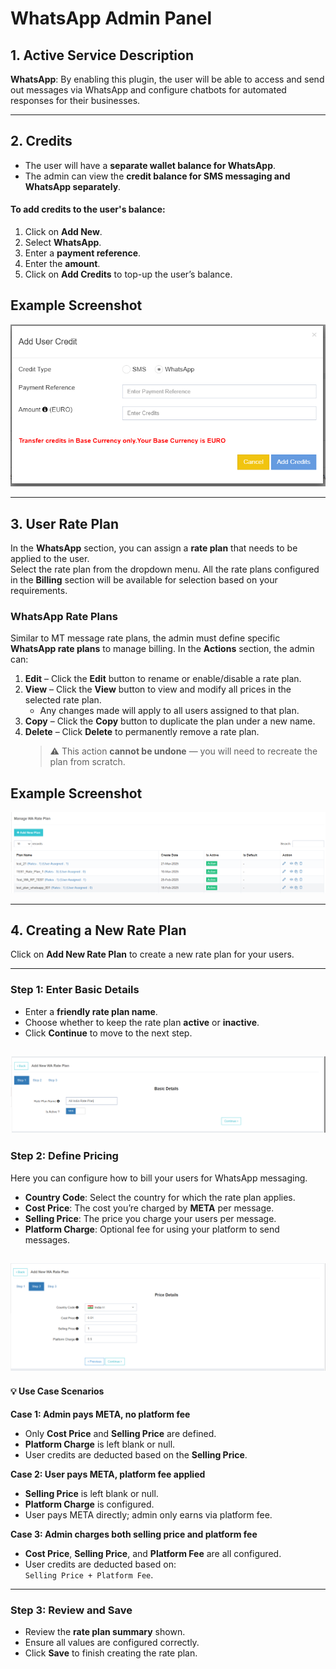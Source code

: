# WhatsApp Admin Panel 

## 1. Active Service Description

**WhatsApp**: By enabling this plugin, the user will be able to access and send out messages via WhatsApp and configure chatbots for automated responses for their businesses.

---

## 2. Credits

- The user will have a **separate wallet balance for WhatsApp**.
- The admin can view the **credit balance for SMS messaging and WhatsApp separately**.
#### To add credits to the user's balance:
  1. Click on **Add New**.
  2. Select **WhatsApp**.
  3. Enter a **payment reference**.
  4. Enter the **amount**.
  5. Click on **Add Credits** to top-up the user’s balance.

## Example Screenshot

![WhatsApp Admin Panel](assets/Whatsappcredit.png)

---

## 3. User Rate Plan

In the **WhatsApp** section, you can assign a **rate plan** that needs to be applied to the user.  
Select the rate plan from the dropdown menu. All the rate plans configured in the **Billing** section will be available for selection based on your requirements.

### WhatsApp Rate Plans

Similar to MT message rate plans, the admin must define specific **WhatsApp rate plans** to manage billing. In the **Actions** section, the admin can:

1. **Edit** – Click the **Edit** button to rename or enable/disable a rate plan.  
2. **View** – Click the **View** button to view and modify all prices in the selected rate plan.  
   - Any changes made will apply to all users assigned to that plan.
3. **Copy** – Click the **Copy** button to duplicate the plan under a new name.  
4. **Delete** – Click **Delete** to permanently remove a rate plan.  
   > ⚠️ This action **cannot be undone** — you will need to recreate the plan from scratch.


## Example Screenshot

![WhatsApp Coonector](assets/whatsappdelete.png)

---

## 4. Creating a New Rate Plan

Click on **Add New Rate Plan** to create a new rate plan for your users.

---

### Step 1: Enter Basic Details

- Enter a **friendly rate plan name**.
- Choose whether to keep the rate plan **active** or **inactive**.
- Click **Continue** to move to the next step.

![WhatsApp Rateplan](assets/whatsapprateplan.png)
---

### Step 2: Define Pricing

Here you can configure how to bill your users for WhatsApp messaging.

- **Country Code**: Select the country for which the rate plan applies.
- **Cost Price**: The cost you’re charged by **META** per message.
- **Selling Price**: The price you charge your users per message.
- **Platform Charge**: Optional fee for using your platform to send messages.

![WhatsApp Rateplan](assets/whatsappaddrateplan.png)
---

#### 💡 Use Case Scenarios

**Case 1: Admin pays META, no platform fee**

- Only **Cost Price** and **Selling Price** are defined.
- **Platform Charge** is left blank or null.
- User credits are deducted based on the **Selling Price**.

**Case 2: User pays META, platform fee applied**

- **Selling Price** is left blank or null.
- **Platform Charge** is configured.
- User pays META directly; admin only earns via platform fee.

**Case 3: Admin charges both selling price and platform fee**

- **Cost Price**, **Selling Price**, and **Platform Fee** are all configured.
- User credits are deducted based on:  
  `Selling Price + Platform Fee`.

---

### Step 3: Review and Save

- Review the **rate plan summary** shown.
- Ensure all values are configured correctly.
- Click **Save** to finish creating the rate plan.
